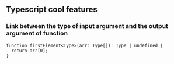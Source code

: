 ## Typescript cool features

### Link between the type of input argument and the output argument of function

```
function firstElement<Type>(arr: Type[]): Type | undefined {
  return arr[0];
}
```